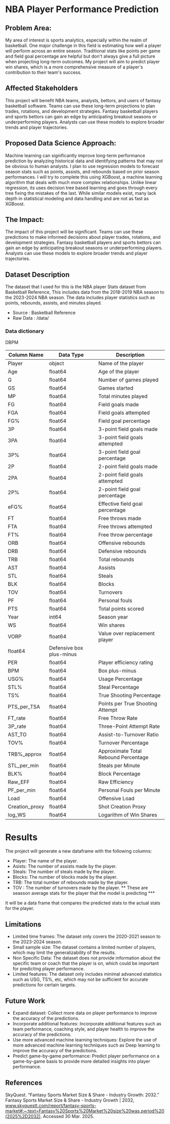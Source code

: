 # NBA Player Performance Prediction
## Problem Area:
My area of interest is sports analytics, especially within the realm of basketball. One major challenge in this field is estimating how well a player will perform across an entire season. Traditional stats like points per game and field goal percentage are helpful but don't always give a full picture when projecting long-term outcomes. My project will aim to predict player win shares, which is a more comprehensive measure of a player's contribution to their team's success.

## Affected Stakeholders 
This project will benefit NBA teams, analysts, bettors, and users of fantasy basketball software. Teams can use these long-term projections to plan trades, rotations, and development strategies. Fantasy basketball players and sports bettors can gain an edge by anticipating breakout seasons or underperforming players. Analysts can use these models to explore broader trends and player trajectories.

## Proposed Data Science Approach:
Machine learning can significantly improve long-term performance prediction by analyzing historical data and identifying patterns that may not be obvious to human analysts. I plan to use regression models to forecast season stats such as points, assists, and rebounds based on prior season performances. I will try to complete this using XGBoost, a machine learning algorithm that deals with much more complex relationships. Unlike linear regression, its uses decision tree based learning and goes through every tree fixing the mistakes of the last. While similar models exist, many lack depth in statistical modeling and data handling and are not as fast as XGBoost.  

## The Impact:
The impact of this project will be significant. Teams can use these predictions to make informed decisions about player trades, rotations, and development strategies. Fantasy basketball players and sports bettors can gain an edge by anticipating breakout seasons or underperforming players. Analysts can use these models to explore broader trends and player trajectories.

## Dataset Description
 The dataset that I used for this is the NBA player Stats dataset from Basketball Reference, This includes data from the 2018-2019 NBA season to the 2023-2024 NBA season.
 The data includes player statistics such as points, rebounds, assists, and minutes played.
- Source : Basketball Reference
- Raw Data : /data/
### Data dictionary

<table>
  <thead>
    <tr>
      <th>Column Name</th>
      <th>Data Type</th>
      <th>Description</th>
    </tr>
  </thead>
  <tbody>
   <tr><td>Player</td><td>object</td><td>Name of the player</td></tr>
   <tr><td>Age</td><td>float64</td><td>Age of the player</td></tr>
   <tr><td>G</td><td>float64</td><td>Number of games played</td></tr>
    <tr><td>GS</td><td>float64</td><td>Games started</td></tr>
    <tr><td>MP</td><td>float64</td><td>Total minutes played</td></tr>
    <tr><td>FG</td><td>float64</td><td>Field goals made</td></tr>
    <tr><td>FGA</td><td>float64</td><td>Field goals attempted</td></tr>
    <tr><td>FG%</td><td>float64</td><td>Field goal percentage</td></tr>
    <tr><td>3P</td><td>float64</td><td>3-point field goals made</td></tr>
    <tr><td>3PA</td><td>float64</td><td>3-point field goals attempted</td></tr>
    <tr><td>3P%</td><td>float64</td><td>3-point field goal percentage</td></tr>
    <tr><td>2P</td><td>float64</td><td>2-point field goals made</td></tr>
    <tr><td>2PA</td><td>float64</td><td>2-point field goals attempted</td></tr>
    <tr><td>2P%</td><td>float64</td><td>2-point field goal percentage</td></tr>
    <tr><td>eFG%</td><td>float64</td><td>Effective field goal percentage</td></tr>
    <tr><td>FT</td><td>float64</td><td>Free throws made</td></tr>
    <tr><td>FTA</td><td>float64</td><td>Free throws attempted</td></tr>
    <tr><td>FT%</td><td>float64</td><td>Free throw percentage</td></tr>
    <tr><td>ORB</td><td>float64</td><td>Offensive rebounds</td></tr>
    <tr><td>DRB</td><td>float64</td><td>Defensive rebounds</td></tr>
    <tr><td>TRB</td><td>float64</td><td>Total rebounds</td></tr>
    <tr><td>AST</td><td>float64</td><td>Assists</td></tr>
    <tr><td>STL</td><td>float64</td><td>Steals</td></tr>
    <tr><td>BLK</td><td>float64</td><td>Blocks</td></tr>
    <tr><td>TOV</td><td>float64</td><td>Turnovers</td></tr>
    <tr><td>PF</td><td>float64</td><td>Personal fouls</td></tr>
    <tr><td>PTS</td><td>float64</td><td>Total points scored</td></tr>
    <tr><td>Year</td><td>int64</td><td>Season year</td></tr>
    <tr><td>WS</td><td>float64</td><td>Win shares</td></tr>
    <tr><td>VORP</td><td>float64</td><td>Value over replacement player</td></tr>
    <tr></td>DBPM<td>float64</td><td>Defensive box plus-minus</td></tr>
    <tr><td>PER</td><td>float64</td><td>Player efficiency rating</td></tr>
    <tr><td>BPM</td><td>float64</td><td>Box plus-minus</td></tr>
    <tr><td>USG%</td><td>float64</td><td>Usage Percentage</td></tr>
    <tr><td>STL%</td><td>float64</td><td>Steal Percentage</td></tr>
    <tr><td>TS%</td><td>float64</td><td>True Shooting Percentage</td></tr>
    <tr><td>PTS_per_TSA</td><td>float64</td><td>Points per True Shooting Attempt</td></tr>
    <tr><td>FT_rate</td><td>float64</td><td>Free Throw Rate</td></tr>
    <tr><td>3P_rate</td><td>float64</td><td>Three-Point Attempt Rate</td></tr>
    <tr><td>AST_TO</td><td>float64</td><td>Assist-to-Turnover Ratio</td></tr>
    <tr><td>TOV%</td><td>float64</td><td>Turnover Percentage</td></tr>
    <tr><td>TRB%_approx</td><td>float64</td><td>Approximate Total Rebound Percentage</td></tr>
    <tr><td>STL_per_min</td><td>float64</td><td>Steals per Minute</td></tr>
    <tr><td>BLK%</td><td>float64</td><td>Block Percentage</td></tr>
    <tr><td>Raw_EFF</td><td>float64</td><td>Raw Efficiency</td></tr>
    <tr><td>PF_per_min</td><td>float64</td><td>Personal Fouls per Minute</td></tr>
    <tr><td>Load</td><td>float64</td><td>Offensive Load</td></tr>
    <tr><td>Creation_proxy</td><td>float64</td><td>Shot Creation Proxy</td></tr>
    <tr><td>log_WS</td><td>float64</td><td>Logarithm of Win Shares</td></tr>
  </tbody>
</table>


# Results
The project will generate a new dataframe with the following columns:
- Player: The name of the player.
- Asists: The number of assists made by the player.
- Steals: The number of steals made by the player.
- Blocks: The number of blocks made by the player.
- TRB: The total number of rebounds made by the player.
- TOV : The number of turnovers made by the player.
** These are seasson average stats for the player that the model is predicting ***

It will be a data frame that compares the predicted stats to the actual stats for the player.

## Limitations

- Limited time frames: The dataset only covers the 2020-2021 season to the 2023-2024 season.
- Small sample size: The dataset contains a limited number of players, which may limit the generalizability of the results.
- Non Specific Data: The dataset does not provide information about the specific team or coach that the player is on, which could be important for predicting player performance.
- Limited features: The dataset only includes minimal advanced statistics such as USG, TS%, etc, which may not be sufficient for accurate predictions for certain targets. 

## Future Work

- Expand dataset: Collect more data on player performance to improve the accuracy of the predictions.
- Incorporate additional features: Incorporate additional features such as team performance, coaching style, and player health to improve the accuracy of the predictions.
- Use more advanced machine learning techniques: Explore the use of more advanced machine learning techniques such as Deep learning to improve the accuracy of the predictions.
- Predict game-by-game performance: Predict player performance on a game-by-game basis to provide more detailed insights into player performance.

## References
SkyQuest. “Fantasy Sports Market Size & Share - Industry Growth: 2032.” Fantasy Sports Market Size & Share - Industry Growth | 2032, www.skyquestt.com/report/fantasy-sports-market#:~:text=Fantasy%20Sports%20Market%20size%20was,period%20(2025%2D2032). Accessed 30 Mar. 2025.

